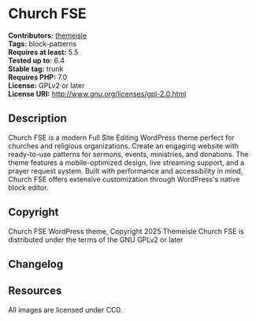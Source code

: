# Church FSE #
**Contributors:** [themeisle](https://profiles.wordpress.org/themeisle/)  
**Tags:** block-patterns  
**Requires at least:** 5.5  
**Tested up to:** 6.4  
**Stable tag:** trunk  
**Requires PHP:** 7.0  
**License:** GPLv2 or later  
**License URI:** http://www.gnu.org/licenses/gpl-2.0.html  

## Description ##
Church FSE is a modern Full Site Editing WordPress theme perfect for churches and religious organizations. Create an engaging website with ready-to-use patterns for sermons, events, ministries, and donations. The theme features a mobile-optimized design, live streaming support, and a prayer request system. Built with performance and accessibility in mind, Church FSE offers extensive customization through WordPress's native block editor.
## Copyright ##
Church FSE WordPress theme, Copyright 2025 Themeisle
Church FSE is distributed under the terms of the GNU GPLv2 or later

## Changelog ##

## Resources ##
All images are licensed under CC0.